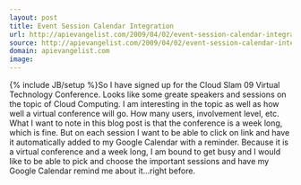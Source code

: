 ```yaml
---
layout: post
title: Event Session Calendar Integration
url: http://apievangelist.com/2009/04/02/event-session-calendar-integration/
source: http://apievangelist.com/2009/04/02/event-session-calendar-integration/
domain: apievangelist.com
image: 
---
```

{% include JB/setup %}So I have signed up for the Cloud Slam 09 Virtual Technology Conference. Looks like some greate speakers and sessions on the topic of Cloud Computing.
I am interesting in the topic as well as how well a virtual conference will go. How many users, involvement level, etc.
What I want to note in this blog post is that the conference is a week long, which is fine. But on each session I want to be able to click on link and have it automatically added to my Google Calendar with a reminder.
Because it is a virtual conference and a week long, I am bound to get busy and I would like to be able to pick and choose the important sessions and have my Google Calendar remind me about it...right before.